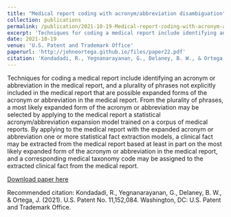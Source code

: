 ```yaml
---
title: "Medical report coding with acronym/abbreviation disambiguation"
collection: publications
permalink: /publication/2021-10-19-Medical-report-coding-with-acronym-abbreviation-disambiguation-22
excerpt: 'Techniques for coding a medical report include identifying an acronym or abbreviation in the medical report...'
date: 2021-10-19
venue: 'U.S. Patent and Trademark Office'
paperurl: 'http://johneortega.github.io/files/paper22.pdf'
citation: 'Kondadadi, R., Yegnanarayanan, G., Delaney, B. W., & Ortega, J. (2021). U.S. Patent No. 11,152,084. Washington, DC: U.S. Patent and Trademark Office.'
---
```

Techniques for coding a medical report include identifying an acronym or abbreviation in the medical report, and a plurality of phrases not explicitly included in the
medical report that are possible expanded forms of the acronym or abbreviation in the medical report. From the plurality of phrases, a most likely expanded form of the
acronym or abbreviation may be selected by applying to the medical report a statistical acronym/abbreviation expansion model trained on a corpus of medical reports. By
applying to the medical report with the expanded acronym or abbreviation one or more statistical fact extraction models, a clinical fact may be extracted from the medical
report based at least in part on the most likely expanded form of the acronym or abbreviation in the medical report, and a corresponding medical taxonomy code may be
assigned to the extracted clinical fact from the medical report.

[Download paper here](http://johneortega.github.io/files/paper22.pdf)

Recommended citation: Kondadadi, R., Yegnanarayanan, G., Delaney, B. W., & Ortega, J. (2021). U.S. Patent No. 11,152,084. Washington, DC: U.S. Patent and Trademark Office. 
